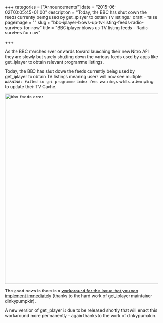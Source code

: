 +++
categories = ["Announcements"]
date = "2015-06-02T00:05:45+01:00"
description = "Today, the BBC has shut down the feeds currently being used by get_iplayer to obtain TV listings."
draft = false
pageimage = ""
slug = "bbc-iplayer-blows-up-tv-listing-feeds-radio-survives-for-now"
title = "BBC iplayer blows up TV listing feeds - Radio survives for now"

+++

As the BBC marches ever onwards toward launching their new Nitro API they are slowly but surely shutting down the various feeds used by apps like get_iplayer to obtain relevant programme listings.

Today, the BBC has shut down the feeds currently being used by get_iplayer to obtain TV listings meaning users will now see multiple `WARNING: Failed to get programme index feed` warnings whilst attempting to update their TV Cache.

<img src="/img/2015/06/bbc-feeds-error.png" alt="bbc-feeds-error" width="809" height="628" />

The good news is there is a [workaround for this issue that you can implement immediately](/forums/topic/the-bbc-has-blown-up-tv-listing-feeds-here-is-the-workaround/) (thanks to the hard work of get_iplayer maintainer dinkypumpkin).

A new version of get_iplayer is due to be released shortly that will enact this workaround more permanently - again thanks to the work of dinkypumpkin.
<!--more-->

